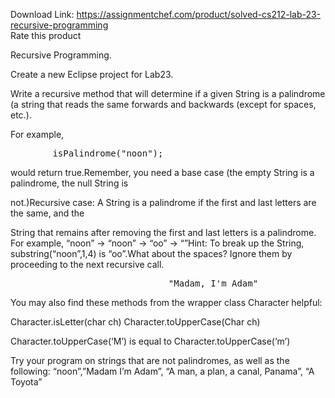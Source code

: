 Download Link: https://assignmentchef.com/product/solved-cs212-lab-23-recursive-programming
<br>
<span class="kksr-muted">Rate this product</span>

Recursive Programming.

Create a new Eclipse project for Lab23.

Write a recursive method that will determine if a given String is a palindrome (a string that reads the same forwards and backwards (except for spaces, etc.).

For example,

<pre>        isPalindrome("noon");</pre>

would return true.Remember, you need a base case (the empty String is a palindrome, the null String is

not.)Recursive case: A String is a palindrome if the first and last letters are the same, and the

String that remains after removing the first and last letters is a palindrome. For example, “noon” -&gt; “noon” -&gt; “oo” -&gt; “”Hint: To break up the String, substring(“noon”,1,4) is “oo”.What about the spaces? Ignore them by proceeding to the next recursive call.

<pre>                              "Madam, I'm Adam"                               "adam, I'm Ada"                                "dam, I'm Ad"                                 "am, I'm A"                                  "m, I'm "                                  "m, I'm"                                    ", I"                                    " I"                                     "I"                                     ""</pre>

You may also find these methods from the wrapper class Character helpful:

Character.isLetter(char ch) Character.toUpperCase(Char ch)

Character.toUpperCase(‘M’) is equal to Character.toUpperCase(‘m’)

Try your program on strings that are not palindromes, as well as the following: “noon”,”Madam I’m Adam”, “A man, a plan, a canal, Panama”, “A Toyota”